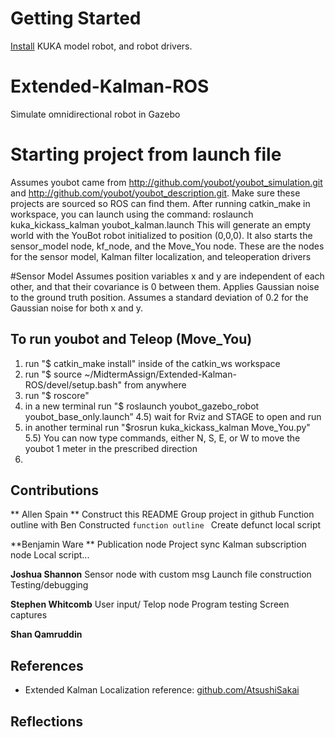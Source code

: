 # Getting Started
[Install](http://www.youbot-store.com/wiki/index.php/Gazebo_simulation) KUKA model robot, and robot drivers. 

# Extended-Kalman-ROS
Simulate omnidirectional robot in Gazebo 

# Starting project from launch file
Assumes youbot came from http://github.com/youbot/youbot_simulation.git and http://github.com/youbot/youbot_description.git. 
Make sure these projects are sourced so ROS can find them.
After running catkin_make in workspace, you can launch using the command:
roslaunch kuka_kickass_kalman youbot_kalman.launch 
This will generate an empty world with the YouBot robot initialized to position (0,0,0). It also starts the sensor_model node, kf_node, and the Move_You node. These are the nodes for the sensor model, Kalman filter localization, and teleoperation drivers

#Sensor Model
Assumes position variables x and y are independent of each other, and that their covariance is 0 between them. Applies Gaussian noise to the ground truth position. Assumes a standard deviation of 0.2 for the Gaussian noise for both x and y.

## To run youbot and Teleop (Move_You)
1) run "$ catkin_make install" inside of the catkin_ws workspace
2) run "$ source ~/MidtermAssign/Extended-Kalman-ROS/devel/setup.bash" from anywhere
3) run "$ roscore"
4) in a new terminal run "$ roslaunch youbot_gazebo_robot youbot_base_only.launch”
4.5) wait for Rviz and STAGE to open and run
5) in another terminal run "$rosrun kuka_kickass_kalman Move_You.py"
5.5) You can now type commands, either N, S, E, or W to move the youbot 1 meter in the prescribed direction
6) 

## Contributions
** Allen Spain **
Construct this README 
Group project in github
Function outline with Ben 
Constructed ```function outline ```
Create defunct local script

**Benjamin Ware ** 
Publication node
Project sync
Kalman  subscription node
Local script... 

**Joshua Shannon** 
Sensor node with custom msg
Launch file construction
Testing/debugging

**Stephen Whitcomb** 
User input/ Telop node
Program testing
Screen captures

**Shan Qamruddin** 


## References
* Extended Kalman Localization reference: [github.com/AtsushiSakai](https://github.com/AtsushiSakai/PythonRobotics/tree/master/Localization/extended_kalman_filter)

## Reflections



